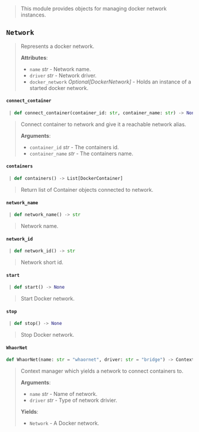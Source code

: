 > This module provides objects for managing docker network instances.

<a name="network.Network"></a>
## `Network`

> Represents a docker network.
> 
> **Attributes**:
> 
> - `name` _str_ - Network name.
> - `driver` _str_ - Network driver.
> - `docker_network` _Optional[DockerNetwork]_ - Holds an instance of a started docker network.

<a name="network.Network.connect_container"></a>
#### `connect_container`

```python
 | def connect_container(container_id: str, container_name: str) -> None
```

> Connect container to network and give it a reachable network alias.
> 
> **Arguments**:
> 
> - `container_id` _str_ - The containers id.
> - `container_name` _str_ - The containers name.

<a name="network.Network.containers"></a>
#### `containers`

```python
 | def containers() -> List[DockerContainer]
```

> Return list of Container objects connected to network.

<a name="network.Network.network_name"></a>
#### `network_name`

```python
 | def network_name() -> str
```

> Network name.

<a name="network.Network.network_id"></a>
#### `network_id`

```python
 | def network_id() -> str
```

> Network short id.

<a name="network.Network.start"></a>
#### `start`

```python
 | def start() -> None
```

> Start Docker network.

<a name="network.Network.stop"></a>
#### `stop`

```python
 | def stop() -> None
```

> Stop Docker network.

<a name="network.WhaorNet"></a>
#### `WhaorNet`

```python
def WhaorNet(name: str = "whaornet", driver: str = "bridge") -> ContextManager[Network]
```

> Context manager which yields a network to connect containers to.
> 
> **Arguments**:
> 
> - `name` _str_ - Name of network.
> - `driver` _str_ - Type of network drivier.
>   
> 
> **Yields**:
> 
> - `Network` - A Docker network.

